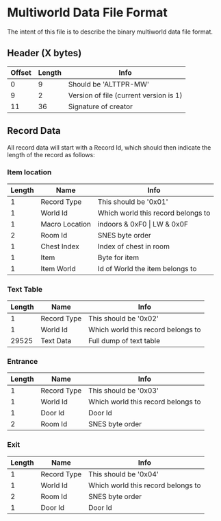 # Multiworld Data File Format

The intent of this file is to describe the binary multiworld data file format.

## Header (X bytes)

|Offset|Length|Info|
|-|-|-|
|0|9|Should be 'ALTTPR-MW'|
|9|2|Version of file (current version is 1)|
|11|36|Signature of creator|

## Record Data

All record data will start with a Record Id, which should then indicate the length of the record as follows:

### Item location
|Length|Name|Info|
|-|-|-|
|1|Record Type|This should be '0x01'|
|1|World Id|Which world this record belongs to|
|1|Macro Location|indoors & 0xF0 \| LW & 0x0F|
|2|Room Id|SNES byte order|
|1|Chest Index|Index of chest in room|
|1|Item|Byte for item|
|1|Item World|Id of World the item belongs to|

### Text Table
|Length|Name|Info|
|-|-|-|
|1|Record Type|This should be '0x02'|
|1|World Id|Which world this record belongs to|
|29525|Text Data|Full dump of text table|

### Entrance
|Length|Name|Info|
|-|-|-|
|1|Record Type|This should be '0x03'|
|1|World Id|Which world this record belongs to|
|1|Door Id|Door Id|
|2|Room Id|SNES byte order|

### Exit
|Length|Name|Info|
|-|-|-|
|1|Record Type|This should be '0x04'|
|1|World Id|Which world this record belongs to|
|2|Room Id|SNES byte order|
|1|Door Id|Door Id|
